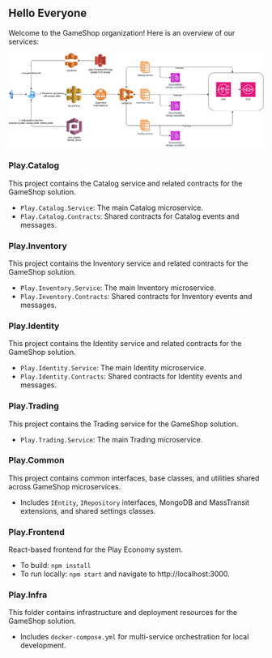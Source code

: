 

## Hello Everyone

Welcome to the GameShop organization! Here is an overview of our services:

![Architecture Diagram](architecture/arch.png)

### Play.Catalog
This project contains the Catalog service and related contracts for the GameShop solution.
- `Play.Catalog.Service`: The main Catalog microservice.
- `Play.Catalog.Contracts`: Shared contracts for Catalog events and messages.

### Play.Inventory
This project contains the Inventory service and related contracts for the GameShop solution.
- `Play.Inventory.Service`: The main Inventory microservice.
- `Play.Inventory.Contracts`: Shared contracts for Inventory events and messages.

### Play.Identity
This project contains the Identity service and related contracts for the GameShop solution.
- `Play.Identity.Service`: The main Identity microservice.
- `Play.Identity.Contracts`: Shared contracts for Identity events and messages.

### Play.Trading
This project contains the Trading service for the GameShop solution.
- `Play.Trading.Service`: The main Trading microservice.

### Play.Common
This project contains common interfaces, base classes, and utilities shared across GameShop microservices.
- Includes `IEntity`, `IRepository` interfaces, MongoDB and MassTransit extensions, and shared settings classes.

### Play.Frontend
React-based frontend for the Play Economy system.
- To build: `npm install`
- To run locally: `npm start` and navigate to http://localhost:3000.

### Play.Infra
This folder contains infrastructure and deployment resources for the GameShop solution.
- Includes `docker-compose.yml` for multi-service orchestration for local development.

